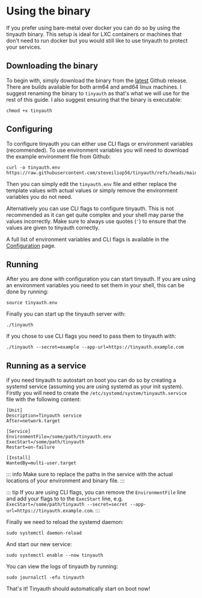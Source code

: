 # Using the binary

If you prefer using bare-metal over docker you can do so by using the tinyauth binary. This setup is ideal for LXC containers or machines that don't need to run docker but you would still like to use tinyauth to protect your services.

## Downloading the binary

To begin with, simply download the binary from the [latest](https://github.com/steveiliop56/tinyauth/releases/latest) Github release. There are builds available for both arm64 and amd64 linux machines. I suggest renaming the binary to `tinyauth` as that's what we will use for the rest of this guide. I also suggest ensuring that the binary is executable:

```shellscript
chmod +x tinyauth
```

## Configuring

To configure tinyauth you can either use CLI flags or environment variables (recommended). To use environment variables you will need to download the example environment file from Github:

```shellscript
curl -o tinyauth.env https://raw.githubusercontent.com/steveiliop56/tinyauth/refs/heads/main/.env.example
```

Then you can simply edit the `tinyauth.env` file and either replace the template values with actual values or simply remove the environment variables you do not need.

Alternatively you can use CLI flags to configure tinyauth. This is not recommended as it can get quite complex and your shell may parse the values incorrectly. Make sure to always use quotes (`'`) to ensure that the values are given to tinyauth correctly.

A full list of environment variables and CLI flags is available in the [Configuration](/docs/reference/configuration.md) page.

## Running

After you are done with configuration you can start tinyauth. If you are using an environment variables you need to set them in your shell, this can be done by running:

```shellscript
source tinyauth.env
```

Finally you can start up the tinyauth server with:

```shellscript
./tinyauth
```

If you chose to use CLI flags you need to pass them to tinyauth with:

```shellscript
./tinyauth --secret=example --app-url=https://tinyauth.example.com
```

## Running as a service

if you need tinyauth to autostart on boot you can do so by creating a systemd service (assuming you are using systemd as your init system). Firstly you will need to create the `/etc/systemd/system/tinyauth.service` file with the following content:

```
[Unit]
Description=Tinyauth service
After=network.target

[Service]
EnvironmentFile=/some/path/tinyauth.env
ExecStart=/some/path/tinyauth
Restart=on-failure

[Install]
WantedBy=multi-user.target
```

::: info
Make sure to replace the paths in the service with the actual locations of your environment and binary file.
:::

::: tip
If you are using CLI flags, you can remove the `EnvironmentFile` line and add your flags to to the `ExecStart` line, e.g. `ExecStart=/some/path/tinyauth --secret=secret --app-url=https://tinyauth.example.com`.
:::

Finally we need to reload the systemd daemon:

```shellscript
sudo systemctl daemon-reload
```

And start our new service:

```shellscript
sudo systemctl enable --now tinyauth
```

You can view the logs of tinyauth by running:

```shellscript
sudo journalctl -efu tinyauth
```

That's it! Tinyauth should automatically start on boot now!
